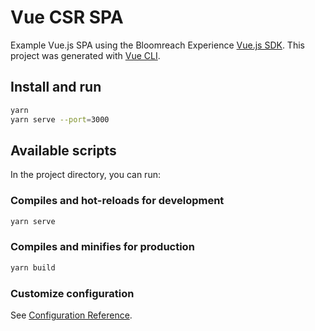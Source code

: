 # Vue CSR SPA
Example Vue.js SPA using the Bloomreach Experience [Vue.js SDK](https://www.npmjs.com/package/@bloomreach/vue-sdk).  This project was
generated with [Vue CLI](https://cli.vuejs.org/).

## Install and run
```bash
yarn
yarn serve --port=3000
```

## Available scripts
In the project directory, you can run:

### Compiles and hot-reloads for development
```bash
yarn serve
```

### Compiles and minifies for production
```bash
yarn build
```

### Customize configuration
See [Configuration Reference](https://cli.vuejs.org/config/).

